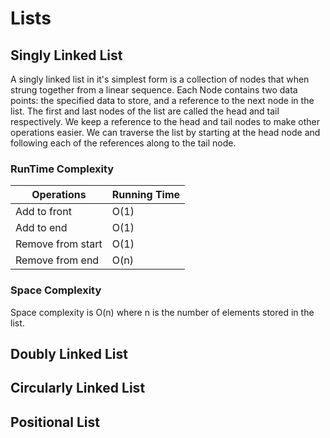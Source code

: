 # Lists
## Singly Linked List
A singly linked list in it's simplest form is a collection of nodes that when strung together from a linear sequence. Each Node contains two data points: the specified data to store, and a reference to the next node in the list. The first and last nodes of the list are called the head and tail respectively. We keep a reference to the head and tail nodes to make other operations easier. We can traverse the list by starting at the head node and following each of the references along to the tail node.

### RunTime Complexity

| Operations | Running Time |
| ---------- | ------------ |
| Add to front | O(1)       |
| Add to end | O(1)         |
| Remove from start | O(1)  |
| Remove from end | O(n)    |

### Space Complexity

Space complexity is O(n) where n is the number of elements stored in the list.



## Doubly Linked List
## Circularly Linked List
## Positional List
